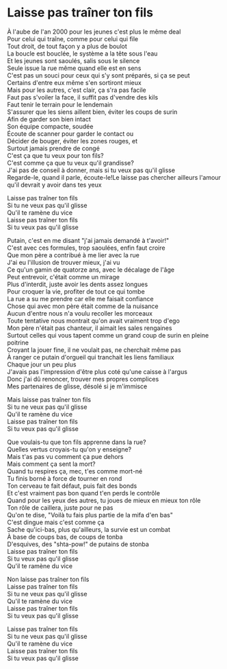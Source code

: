 # Laisse pas traîner ton fils

À l'aube de l'an 2000 pour les jeunes c'est plus le même deal\
Pour celui qui traîne, comme pour celui qui file\
Tout droit, de tout façon y a plus de boulot\
La boucle est bouclée, le système a la tête sous l'eau\
Et les jeunes sont saoulés, salis sous le silence\
Seule issue la rue même quand elle est en sens\
C'est pas un souci pour ceux qui s'y sont préparés, si ça se peut\
Certains d'entre eux même s'en sortiront mieux\
Mais pour les autres, c'est clair, ça s'ra pas facile\
Faut pas s'voiler la face, il suffit pas d'vendre des kils\
Faut tenir le terrain pour le lendemain\
S'assurer que les siens aillent bien, éviter les coups de surin\
Afin de garder son bien intact\
Son équipe compacte, soudée\
Écoute de scanner pour garder le contact ou\
Décider de bouger, éviter les zones rouges, et\
Surtout jamais prendre de congé\
C'est ça que tu veux pour ton fils?\
C'est comme ça que tu veux qu'il grandisse?\
J'ai pas de conseil à donner, mais si tu veux pas qu'il glisse\
Regarde-le, quand il parle, écoute-le!Le laisse pas chercher ailleurs l'amour qu'il devrait y avoir dans tes yeux




Laisse pas traîner ton fils\
Si tu ne veux pas qu'il glisse\
Qu'il te ramène du vice\
Laisse pas traîner ton fils\
Si tu veux pas qu'il glisse 

Putain, c'est en me disant "j'ai jamais demandé à t'avoir!"\
C'est avec ces formules, trop saoulées, enfin faut croire\
Que mon père a contribué à me lier avec la rue\
J'ai eu l'illusion de trouver mieux, j'ai vu\
Ce qu'un gamin de quatorze ans, avec le décalage de l'âge\
Peut entrevoir, c'était comme un mirage\
Plus d'interdit, juste avoir les dents assez longues\
Pour croquer la vie, profiter de tout ce qui tombe\
La rue a su me prendre car elle me faisait confiance\
Chose qui avec mon père était comme de la nuisance\
Aucun d'entre nous n'a voulu recoller les morceaux\
Toute tentative nous montrait qu'on avait vraiment trop d'ego\
Mon père n'était pas chanteur, il aimait les sales rengaines\
Surtout celles qui vous tapent comme un grand coup de surin en pleine poitrine\
Croyant la jouer fine, il ne voulait pas, ne cherchait même pas\
À ranger ce putain d'orgueil qui tranchait les liens familiaux\
Chaque jour un peu plus\
J'avais pas l'impression d'être plus coté qu'une caisse à l'argus\
Donc j'ai dû renoncer, trouver mes propres complices\
Mes partenaires de glisse, désolé si je m'immisce

Mais laisse pas traîner ton fils\
Si tu ne veux pas qu'il glisse\
Qu'il te ramène du vice\
Laisse pas traîner ton fils\
Si tu veux pas qu'il glisse

Que voulais-tu que ton fils apprenne dans la rue?\
Quelles vertus croyais-tu qu'on y enseigne?\
Mais t'as pas vu comment ça pue dehors\
Mais comment ça sent la mort?\
Quand tu respires ça, mec, t'es comme mort-né\
Tu finis borné à force de tourner en rond\
Ton cerveau te fait défaut, puis fait des bonds\
Et c'est vraiment pas bon quand t'en perds le contrôle\
Quand pour les yeux des autres, tu joues de mieux en mieux ton rôle\
Ton rôle de caillera, juste pour ne pas\
Qu'on te dise, "Voilà tu fais plus partie de la mifa d'en bas"\
C'est dingue mais c'est comme ça\
Sache qu'ici-bas, plus qu'ailleurs, la survie est un combat\
À base de coups bas, de coups de tonba\
D'esquives, des "shta-pow!" de putains de stonba\
Laisse pas traîner ton fils\
Si tu veux pas qu'il glisse\
Qu'il te ramène du vice

Non laisse pas traîner ton fils\
Laisse pas traîner ton fils\
Si tu ne veux pas qu'il glisse\
Qu'il te ramène du vice\
Laisse pas traîner ton fils\
Si tu veux pas qu'il glisse

Laisse pas traîner ton fils\
Si tu ne veux pas qu'il glisse\
Qu'il te ramène du vice\
Laisse pas traîner ton fils\
Si tu veux pas qu'il glisse